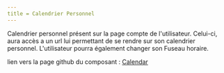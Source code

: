 ```yaml
---
title = Calendrier Personnel
---
```


Calendrier personnel présent sur la page compte de l'utilisateur. Celui-ci, aura accès a un url lui permettant de se rendre sur son calendrier personnel. L'utilisateur pourra également changer son Fuseau horaire.

lien vers la page github du composant : [Calendar](https://github.com/tracim/tracim_front/blob/master/src/component/Account/Calendar.jsx)